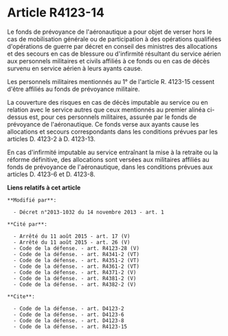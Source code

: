 # Article R4123-14

Le fonds de prévoyance de l'aéronautique a pour objet de verser hors le cas de mobilisation générale ou de participation à
des opérations qualifiées d'opérations de guerre par décret en conseil des ministres des allocations et des secours en cas de
blessure ou d'infirmité résultant du service aérien aux personnels militaires et civils affiliés à ce fonds ou en cas de
décès survenu en service aérien à leurs ayants cause. 

Les personnels militaires mentionnés au 1° de l'article R. 4123-15 cessent d'être affiliés au fonds de prévoyance militaire. 

La couverture des risques en cas de décès imputable au service ou en relation avec le service autres que ceux mentionnés au
premier alinéa ci-dessus est, pour ces personnels militaires, assurée par le fonds de prévoyance de l'aéronautique. Ce fonds
verse aux ayants cause les allocations et secours correspondants dans les conditions prévues par les articles D. 4123-2 à D.
4123-13. 

En cas d'infirmité imputable au service entraînant la mise à la retraite ou la réforme définitive, des allocations sont
versées aux militaires affiliés au fonds de prévoyance de l'aéronautique, dans les conditions prévues aux articles D. 4123-6
et D. 4123-8.

**Liens relatifs à cet article**

	**Modifié par**:

	  - Décret n°2013-1032 du 14 novembre 2013 - art. 1

	**Cité par**:

	  - Arrêté du 11 août 2015 - art. 17 (V)
	  - Arrêté du 11 août 2015 - art. 26 (V)
	  - Code de la défense. - art. R4123-28 (V)
	  - Code de la défense. - art. R4341-2 (VT)
	  - Code de la défense. - art. R4351-2 (VT)
	  - Code de la défense. - art. R4361-2 (VT)
	  - Code de la défense. - art. R4371-2 (V)
	  - Code de la défense. - art. R4381-2 (V)
	  - Code de la défense. - art. R4382-2 (V)

	**Cite**:

	  - Code de la défense. - art. D4123-2
	  - Code de la défense. - art. D4123-6
	  - Code de la défense. - art. D4123-8
	  - Code de la défense. - art. R4123-15
